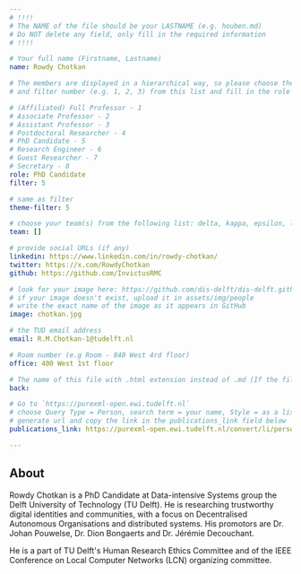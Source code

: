 ```yaml
---
# !!!!
# The NAME of the file should be your LASTNAME (e.g. houben.md)
# Do NOT delete any field, only fill in the required information
# !!!! 

# Your full name (Firstname, Lastname)
name: Rowdy Chotkan

# The members are displayed in a hierarchical way, so please choose the role (e.g. Full Professor, Assistant Professor etc) 
# and filter number (e.g. 1, 2, 3) from this list and fill in the role and filter from below:

# (Affiliated) Full Professor - 1
# Associate Professor - 2
# Assistant Professor - 3
# Postdoctoral Researcher - 4
# PhD Candidate - 5
# Research Engineer - 6 
# Guest Researcher - 7
# Secretary - 8
role: PhD Candidate
filter: 5

# same as filter
theme-filter: 5

# choose your team(s) from the following list: delta, kappa, epsilon, lambda, cel
team: []

# provide social URLs (if any)
linkedin: https://www.linkedin.com/in/rowdy-chotkan/
twitter: https://x.com/RowdyChotkan
github: https://github.com/InvictusRMC

# look for your image here: https://github.com/dis-delft/dis-delft.github.io/tree/master/assets/img/people 
# if your image doesn't exist, upload it in assets/img/people 
# write the exact name of the image as it appears in GitHub  
image: chotkan.jpg

# the TUD email address
email: R.M.Chotkan-1@tudelft.nl

# Room number (e.g Room - 840 West 4rd floor)
office: 400 West 1st floor

# The name of this file with .html extension instead of .md (If the filename is ionescu.md, the "back" field will be ionescu.html)
back: 

# Go to `https://purexml-open.ewi.tudelft.nl` 
# choose Query Type = Person, search term = your name, Style = as a list
# generate url and copy the link in the publications_link field below
publications_link: https://purexml-open.ewi.tudelft.nl/convert/li/persons/8aac7197-8bab-4664-ad99-13ea1707a252

---
```


## About
Rowdy Chotkan is a PhD Candidate at Data-intensive Systems group the Delft University of Technology (TU Delft). He is researching trustworthy digital identities and communities, with a focus on Decentralised Autonomous Organisations and distributed systems. His promotors are Dr. Johan Pouwelse, Dr. Dion Bongaerts and Dr. Jérémie Decouchant.

He is a part of TU Delft's Human Research Ethics Committee and of the IEEE Conference on Local Computer Networks (LCN) organizing committee.





